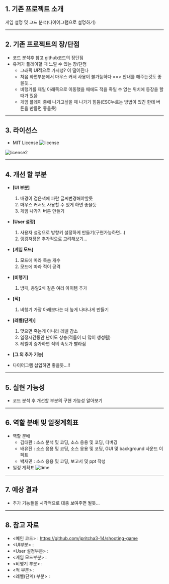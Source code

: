 ## 1. 기존 프로젝트 소개
게임 설명 및 코드 분석(다이어그램으로 설명하기)

---
## 2. 기존 프로젝트의 장/단점
* 코드 분석후 참고 github코드의 장단점
* 유저가 플레이할 때 느낄 수 있는 장/단점
  * 그래픽 UI적으로 가시성? 이 떨어진다
  * 처음 화면부분에서 마우스 커서 사용이 불가능하다 ==> 안내를 해주는것도 좋을듯...
  * 비행기를 제일 아래쪽으로 이동했을 때에도 적을 죽일 수 없는 위치에 등장을 할 때가 있음
  * 게임 플레이 중에 나가고싶을 때 나가기 힘듬(ESC누르는 방법이 있긴 한데 버튼을 만들면 좋을듯)
---
## 3. 라이선스
* MIT License
![license](https://user-images.githubusercontent.com/52992680/115691462-0be7da80-a399-11eb-908a-11a544848731.PNG)

![license2](https://user-images.githubusercontent.com/52992680/115691467-0c807100-a399-11eb-953e-cf07bf8228e8.PNG)


---
## 4. 개선 할 부분
* **[UI 부분]**
  1. 배경이 검은색에 파란 글씨변경해야할듯
  2. 마우스 커서도 사용할 수 있게 하면 좋을듯
  3. 게임 나가기 버튼 만들기
   
* **[User 설정]**
  1. 사용자 설정으로 방향키 설정하게 만들기(구현가능하면...)
  2. 랭킹저장은 추가적으로 고려해보기...
   
* **[게임 모드]**
  1. 모드에 따라 목숨 개수
  2. 모드에 따라 적이 공격
   
* **[비행기]**
  1. 방패, 총알2배 같은 여러 아이템 추가
   
* **[적]**
  1. 비행기 가장 아래보다는 더 높게 나타나게 만들기
   
* **[레벨(단계)]**
  1. 맞으면 죽는게 아니라 레벨 감소
  2. 일정시간동안 난이도 상승(적들이 더 많이 생성됨)
  3. 레벨이 증가하면 적의 속도가 빨라짐

* **[그 외 추가 기능]**

* 다이어그램 삽입하면 좋을듯...!!

---
## 5. 실현 가능성
* 코드 분석 후 개선할 부분의 구현 가능성 알아보기
---
## 6. 역할 분배 및 일정계획표
* 역할 분배
  * 김태환 : 소스 분석 및 코딩, 소스 응용 및 코딩, 디버깅 
  * 배유진 :  소스 응용 및 코딩, 소스 응용 및 코딩, GUI 및 background 사운드 이펙트  
  * 박재민 : 소스 응용 및 코딩, 보고서 및 ppt 작성
* 일정 계획표
![time](https://user-images.githubusercontent.com/52992680/115691470-0d190780-a399-11eb-9c40-a478bd554452.PNG)


---
## 7. 예상 결과
* 추가 기능들을 시각적으로 대충 보여주면 될듯... 
---
## 8. 참고 자료
* <메인 코드> : https://github.com/jpritcha3-14/shooting-game
* <UI부분> :
* <User 설정부분> :
* <게임 모드부분> :
* <비행기 부분> :
* <적 부분> :
* <레벨(단계) 부분> :